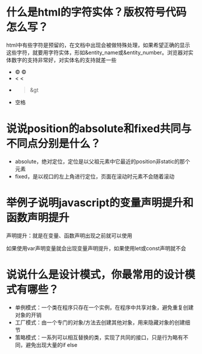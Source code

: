 # 什么是html的字符实体？版权符号代码怎么写？

html中有些字符是预留的，在文档中出现会被做特殊处理，如果希望正确的显示这些字符，就要用字符实体，形如&entity_name或&entity_number。浏览器对实体数字的支持非常好，对实体名的支持就差一些

- © &copy;
- < &lt;
- > &gt
- 空格 &nbsp;

# 说说position的absolute和fixed共同与不同点分别是什么？

- absolute，绝对定位，定位是以父祖元素中它最近的position非static的那个元素
- fixed，是以视口的左上角进行定位，页面在滚动时元素不会随着滚动

# 举例子说明javascript的变量声明提升和函数声明提升

声明提升：就是在变量、函数声明出现之前就可以使用

如果使用var声明变量就会出现变量声明提升，如果使用let或const声明就不会

# 说说什么是设计模式，你最常用的设计模式有哪些？

- 单例模式：一个类在程序只存在一个实例，在程序中共享对象，避免重复创建对象的开销
- 工厂模式：由一个专门的对象/方法去创建其他对象，用来隐藏对象的创建细节
- 策略模式：一系列可以相互替换的类，实现了共同的接口，只是行为略有不同，避免出现大量的if else